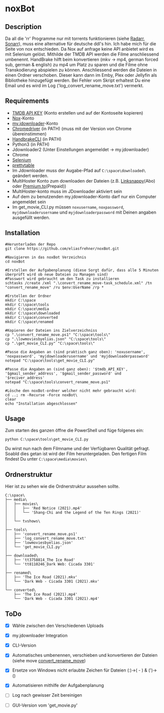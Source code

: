# noxBot


## Description
Da all die 'rr' Programme nur mit torrents funktionieren (siehe [Radarr](https://radarr.video/), [Sonarr](https://sonarr.tv/)), muss eine alternative für deutsche ddl's hin. Ich habe mich für die Seite von nox entschieden. Da Nox auf anfrage keine API anbietet wird es mit Selenium gelöst. Mithilde der TMDB API werden die Filme anschliessend umbenennt. HandBrake hilft beim konvertieren (mkv -> mp4, german forced sub, german & english) zu mp4 um Platz zu sparen und die Filme ohne Transkodierung abspielen zu können. Anschliessend werden die Dateien in einen Ordner verschoben. Dieser kann dann im Emby, Plex oder Jellyfin als Bibliotheke hinzugefügt werden. Bei Fehler vom Skript erhaltest Du eine Email und es wird im Log ('log_convert_rename_move.txt') vermerkt.




## Requirements
- [TMDB API KEY](https://www.themoviedb.org/settings/api?language=de-CH) (Konto erstellen und auf der Kontoseite kopieren)
- [Nox](https://nox.to/)-Konto
- [my.jdownloader](https://my.jdownloader.org)-Konto
- [Chromedriver](https://chromedriver.chromium.org/) (in PATH) (muss mit der Version von Chrome übereinstimmen)
- [HandbrakeCLI](https://handbrake.fr/downloads2.php) (in PATH)
- Python3 (in PATH)
- Jdownloader2 (Unter Einstellungen angemeldet -> my.jdownloader)
- Chrome
- [Selenium](https://pypi.org/project/selenium/)
- [prettytable](https://pypi.org/project/prettytable/)
- Im Jdownloader muss der Augabe-Pfad auf `C:\space\downloaded\` geändert werden.
- MultiHoster Konto zum downloaden der Dateien (z.B. [Linksnappy](https://linksnappy.com/?ref=354818)(Abo) oder [Premium.to](http://premium.to/?ref=GY2TCMBQ)(Prepaid))
- MultiHoster-konto muss im JDownloader aktiviert sein
- Auf dem zu benutzenden my.jdownloader-Konto darf nur ein Computer angemeldet sein
- Im get_movie_CLI.py müssen `noxusername`, `noxpassword`, `myjdownloaderusername` und `myjdownloaderpassword` mit Deinen angaben ausgefüllt werden.




## Installation


```
#Herunterladen der Repo
git clone https://github.com/eliasfrehner/noxBot.git

#Navigieren in das noxBot Verzeichnis
cd noxBot

#Erstellen der Aufgabenplanung (diese Sorgt dafür, dass alle 5 Minuten überprüft wird ob neue Dateien zu Managen sind)
#Passwort wird gebraucht um den Task zu installieren
schtasks /create /xml ".\convert_rename_move-task_schedule.xml" /tn "convert_rename_move" /ru $env:UserName /rp *

#Erstellen der Ordner
mkdir C:\space
mkdir C:\space\tools
mkdir C:\space\media
mkdir C:\space\downloaded
mkdir C:\space\converted
mkdir C:\space\renamed

#Kopieren der Dateien ins Zielverzeichniss
cp ".\convert_rename_move.ps1" "C:\space\tools\"
cp ".\lowmoviesbyelias.json" "C:\space\tools\"
cp ".\get_movie_CLI.py" "C:\space\tools\"

#Passe die Angaben an (sind praktisch ganz oben): 'noxusername', 'noxpassword', 'myjdownloaderusername' und 'myjdownloaderpassword'
notepad "C:\space\tools\get_movie_CLI.py"

#Passe die Angaben an (sind ganz oben): '$tmdb_API_KEY', '$gmail_sender_address', '$gmail_sender_password' und '$reciver_address'
notepad "C:\space\tools\convert_rename_move.ps1"

#Lösche den noxBot-ordner welcher nicht mehr gebraucht wird:
cd ..; rm -Recurse -Force noxBot\
clear
echo "Installation abgeschlossen"
```


## Usage
Zum starten des ganzen öffne die PowerShell und füge folgenes ein:
```
python C:\space\tools\get_movie_CLI.py
```
Du wirst nun nach dem Filmname und der Verfügbaren Qualität gefragt. Soabld dies getan ist wird der Film heruntergeladen. 
Den fertigen Film findest Du unter `C:\space\media\movies\`



## Ordnerstruktur
Hier ist zu sehen wie die Ordnerstruktur aussehen sollte.
```
C:\space\
├── media\
│   ├── movies\
│   │   ├── 'Red Notice (2021).mp4'
│   │   └── 'Shang-Chi and the Legend of the Ten Rings (2021)'
│   │
│   └── tvshows\
│
├── tools\
│   ├── 'convert_rename_move.ps1'
│   ├── 'log_convert_rename_move.txt'
│   ├── 'lowmoviesbyelias.json'
│   └── 'get_movie_CLI.py'
│
├── downloaded\
│   ├── 'tt3758814_The Ice Road'
│   └── 'tt8110246_Dark Web: Cicada 3301'
│
├── renamed\
│   ├── 'The Ice Road (2021).mkv'
│   └── 'Dark Web - Cicada 3301 (2021).mkv'
│
└── converted\
    ├── 'The Ice Road (2021).mp4'
    └── 'Dark Web - Cicada 3301 (2021).mp4'
```




## ToDo
- [x] Wähle zwischen den Verschiedenen Uploads
- [x] my.jdownloader Integration
- [x] CLI-Version
- [x] Automatisches umbenennen, verschieben und konvertieren der Dateien (siehe move [convert_rename_move](#))
- [x] Ersetze von Windows nicht erlaubte Zeichen für Dateien (:)->( - ) & (')->()
- [x] Automatisieren mithilfe der Aufgabenplanung
- [ ] Log nach gewisser Zeit bereinigen
- [ ] GUI-Version vom 'get_movie.py'

